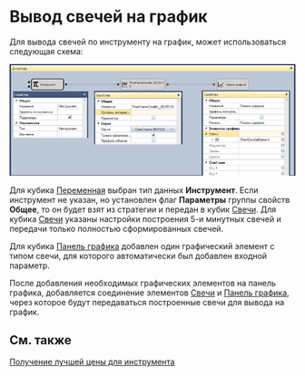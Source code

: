 # Вывод свечей на график

Для вывода свечей по инструменту на график, может использоваться следующая схема:

![Designer The conclusion of the candles on the chart 00](../../../../../images/designer_conclusion_of_candles_on_chart_00.png)

Для кубика [Переменная](../elements/data_sources/variable.md) выбран тип данных **Инструмент**. Если инструмент не указан, но установлен флаг **Параметры** группы свойств **Общее**, то он будет взят из стратегии и передан в кубик [Свечи](../elements/data_sources/candles.md). Для кубика [Свечи](../elements/data_sources/candles.md) указаны настройки построения 5\-и минутных свечей и передачи только полностью сформированных свечей.

Для кубика [Панель графика](../elements/common/chart.md) добавлен один графический элемент с типом свечи, для которого автоматически был добавлен входной параметр.

После добавления необходимых графических элементов на панель графика, добавляется соединение элементов [Свечи](../elements/data_sources/candles.md) и [Панель графика](../elements/common/chart.md), через которое будут передаваться построенные свечи для вывода на график.

## См. также

[Получение лучшей цены для инструмента](get_best_price_for_instrument.md)
